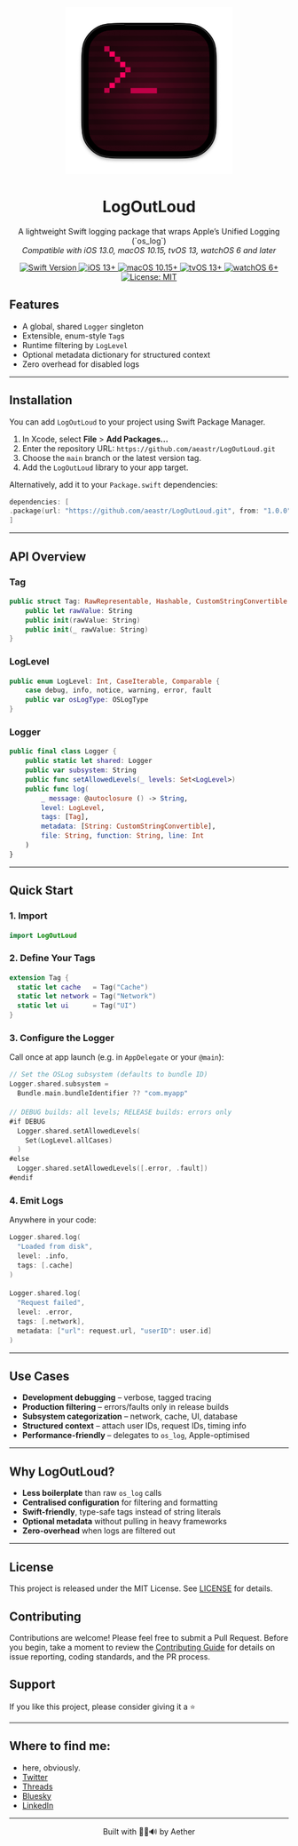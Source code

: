 <div align="center">
  <img width="300" height="300" src="/assets/icon.png" alt="LogOutLoud Logo">
  <h1><b>LogOutLoud</b></h1>
  <p>
    A lightweight Swift logging package that wraps Apple’s Unified Logging
    (`os_log`)
    <br>
    <i>Compatible with iOS 13.0, macOS 10.15, tvOS 13, watchOS 6 and later</i>
  </p>
</div>

<div align="center">
  <a href="https://swift.org">
    <img src="https://img.shields.io/badge/Swift-5.6%2B-orange.svg" alt="Swift Version">
  </a>
  <a href="https://developer.apple.com/ios/">
    <img src="https://img.shields.io/badge/iOS-13%2B-blue.svg" alt="iOS 13+">
  </a>
  <a href="https://developer.apple.com/macos/">
    <img src="https://img.shields.io/badge/macOS-10.15%2B-lightgrey.svg" alt="macOS 10.15+">
  </a>
  <a href="https://developer.apple.com/tvos/">
    <img src="https://img.shields.io/badge/tvOS-13%2B-lightgrey.svg" alt="tvOS 13+">
  </a>
  <a href="https://developer.apple.com/watchos/">
    <img src="https://img.shields.io/badge/watchOS-6%2B-lightgrey.svg" alt="watchOS 6+">
  </a>
  <a href="LICENSE">
    <img src="https://img.shields.io/badge/License-MIT-green.svg" alt="License: MIT">
  </a>
</div>


## Features

- A global, shared `Logger` singleton  
- Extensible, enum-style `Tag`s  
- Runtime filtering by `LogLevel`  
- Optional metadata dictionary for structured context  
- Zero overhead for disabled logs  


---

## Installation

You can add `LogOutLoud` to your project using Swift Package Manager.

1.  In Xcode, select **File** > **Add Packages...**
2.  Enter the repository URL: `https://github.com/aeastr/LogOutLoud.git`
3.  Choose the `main` branch or the latest version tag.
4.  Add the `LogOutLoud` library to your app target.

Alternatively, add it to your `Package.swift` dependencies:

```swift
dependencies: [
.package(url: "https://github.com/aeastr/LogOutLoud.git", from: "1.0.0") 
]
```

---


## API Overview

### Tag

```swift
public struct Tag: RawRepresentable, Hashable, CustomStringConvertible {
    public let rawValue: String
    public init(rawValue: String)
    public init(_ rawValue: String)
}
```

### LogLevel

```swift
public enum LogLevel: Int, CaseIterable, Comparable {
    case debug, info, notice, warning, error, fault
    public var osLogType: OSLogType
}
```

### Logger

```swift
public final class Logger {
    public static let shared: Logger
    public var subsystem: String
    public func setAllowedLevels(_ levels: Set<LogLevel>)
    public func log(
        _ message: @autoclosure () -> String,
        level: LogLevel,
        tags: [Tag],
        metadata: [String: CustomStringConvertible],
        file: String, function: String, line: Int
    )
}
```

---

## Quick Start

### 1. Import

```swift
import LogOutLoud
```

### 2. Define Your Tags

```swift
extension Tag {
  static let cache   = Tag("Cache")
  static let network = Tag("Network")
  static let ui      = Tag("UI")
}
```

### 3. Configure the Logger

Call once at app launch (e.g. in `AppDelegate` or your `@main`):

```swift
// Set the OSLog subsystem (defaults to bundle ID)
Logger.shared.subsystem =
  Bundle.main.bundleIdentifier ?? "com.myapp"

// DEBUG builds: all levels; RELEASE builds: errors only
#if DEBUG
  Logger.shared.setAllowedLevels(
    Set(LogLevel.allCases)
  )
#else
  Logger.shared.setAllowedLevels([.error, .fault])
#endif
```

### 4. Emit Logs

Anywhere in your code:

```swift
Logger.shared.log(
  "Loaded from disk",
  level: .info,
  tags: [.cache]
)

Logger.shared.log(
  "Request failed",
  level: .error,
  tags: [.network],
  metadata: ["url": request.url, "userID": user.id]
)
```

---

## Use Cases

- **Development debugging** – verbose, tagged tracing  
- **Production filtering** – errors/faults only in release builds  
- **Subsystem categorization** – network, cache, UI, database  
- **Structured context** – attach user IDs, request IDs, timing info  
- **Performance-friendly** – delegates to `os_log`, Apple-optimised  

---

## Why LogOutLoud?

- **Less boilerplate** than raw `os_log` calls  
- **Centralised configuration** for filtering and formatting  
- **Swift-friendly**, type-safe tags instead of string literals  
- **Optional metadata** without pulling in heavy frameworks  
- **Zero-overhead** when logs are filtered out  

---

## License

This project is released under the MIT License. See [LICENSE](LICENSE.md) for details.


## Contributing

Contributions are welcome! Please feel free to submit a Pull Request. Before you begin, take a moment to review the [Contributing Guide](CONTRIBUTING.md) for details on issue reporting, coding standards, and the PR process.

## Support

If you like this project, please consider giving it a ⭐️

---

## Where to find me:  
- here, obviously.  
- [Twitter](https://x.com/AetherAurelia)  
- [Threads](https://www.threads.net/@aetheraurelia)  
- [Bluesky](https://bsky.app/profile/aethers.world)  
- [LinkedIn](https://www.linkedin.com/in/willjones24)

---

<p align="center">Built with 🍏📝🔊 by Aether</p>
